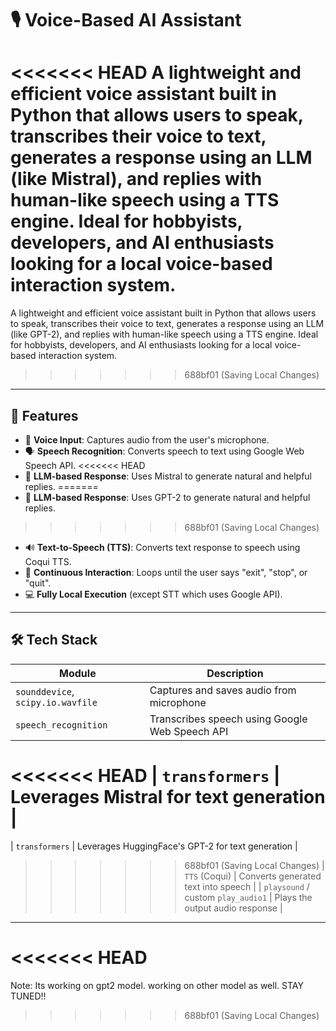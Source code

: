 # 🎙️ Voice-Based AI Assistant

<<<<<<< HEAD
A lightweight and efficient voice assistant built in Python that allows users to speak, transcribes their voice to text, generates a response using an LLM (like Mistral), and replies with human-like speech using a TTS engine. Ideal for hobbyists, developers, and AI enthusiasts looking for a local voice-based interaction system.
=======
A lightweight and efficient voice assistant built in Python that allows users to speak, transcribes their voice to text, generates a response using an LLM (like GPT-2), and replies with human-like speech using a TTS engine. Ideal for hobbyists, developers, and AI enthusiasts looking for a local voice-based interaction system.
>>>>>>> 688bf01 (Saving Local Changes)

---

## 🧠 Features

- 🎤 **Voice Input**: Captures audio from the user's microphone.
- 🗣️ **Speech Recognition**: Converts speech to text using Google Web Speech API.
<<<<<<< HEAD
- 🤖 **LLM-based Response**: Uses Mistral to generate natural and helpful replies.
=======
- 🤖 **LLM-based Response**: Uses GPT-2 to generate natural and helpful replies.
>>>>>>> 688bf01 (Saving Local Changes)
- 🔊 **Text-to-Speech (TTS)**: Converts text response to speech using Coqui TTS.
- 🔁 **Continuous Interaction**: Loops until the user says "exit", "stop", or "quit".
- 💻 **Fully Local Execution** (except STT which uses Google API).

---

## 🛠️ Tech Stack

| Module | Description |
|--------|-------------|
| `sounddevice`, `scipy.io.wavfile` | Captures and saves audio from microphone |
| `speech_recognition` | Transcribes speech using Google Web Speech API |
<<<<<<< HEAD
| `transformers` | Leverages Mistral for text generation |
=======
| `transformers` | Leverages HuggingFace's GPT-2 for text generation |
>>>>>>> 688bf01 (Saving Local Changes)
| `TTS` (Coqui) | Converts generated text into speech |
| `playsound` / custom `play_audio1` | Plays the output audio response |

---

<<<<<<< HEAD
=======
Note: Its working on gpt2 model. working on other model as well. STAY TUNED!!
>>>>>>> 688bf01 (Saving Local Changes)
